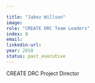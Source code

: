 ```yaml
---

title: "Jabez Willson"
image: 
role: "CREATE DRC Team Leaders"
index: 8
email:
linkedin-url:
year: 2018
status: past_executive
---
```

CREATE DRC Project Director

